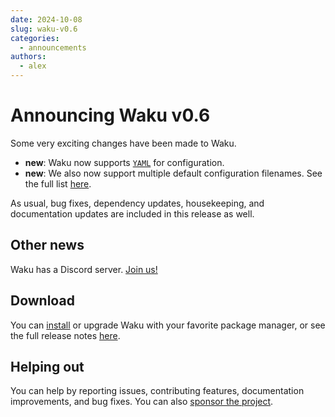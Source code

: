 ```yaml
---
date: 2024-10-08
slug: waku-v0.6
categories:
  - announcements
authors:
  - alex
---
```


# Announcing Waku v0.6

Some very exciting changes have been made to Waku.

- **new**: Waku now supports [`YAML`](yaml) for configuration.
- **new**: We also now support multiple default configuration filenames.
  See the full list [here](../../configuration/introduction.md#filenames).

As usual, bug fixes, dependency updates, housekeeping, and documentation updates
are included in this release as well.

## Other news

Waku has a Discord server. [Join us!](https://discord.gg/NcRFkVTcaw)

## Download

You can [install](../../install.md) or upgrade Waku with your favorite package manager,
or see the full release notes [here](https://github.com/caffeine-addictt/waku/releases/tag/v0.7.0).

## Helping out

You can help by reporting issues, contributing features, documentation improvements,
and bug fixes. You can also [sponsor the project][sponsor].

[sponsor]: https://github.com/sponsors/caffeine-addictt

